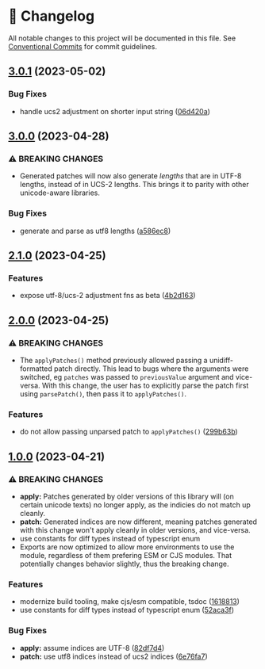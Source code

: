 <!-- markdownlint-disable --><!-- textlint-disable -->

# 📓 Changelog

All notable changes to this project will be documented in this file. See
[Conventional Commits](https://conventionalcommits.org) for commit guidelines.

## [3.0.1](https://github.com/sanity-io/diff-match-patch/compare/v3.0.0...v3.0.1) (2023-05-02)

### Bug Fixes

- handle ucs2 adjustment on shorter input string ([06d420a](https://github.com/sanity-io/diff-match-patch/commit/06d420a4a98fa1dab5232b070fcbe0b6369cce6d))

## [3.0.0](https://github.com/sanity-io/diff-match-patch/compare/v2.1.0...v3.0.0) (2023-04-28)

### ⚠ BREAKING CHANGES

- Generated patches will now also generate _lengths_ that are in
  UTF-8 lengths, instead of in UCS-2 lengths. This brings it to parity with other
  unicode-aware libraries.

### Bug Fixes

- generate and parse as utf8 lengths ([a586ec8](https://github.com/sanity-io/diff-match-patch/commit/a586ec88be03fa4bf775462c95c01072763dcb56))

## [2.1.0](https://github.com/sanity-io/diff-match-patch/compare/v2.0.0...v2.1.0) (2023-04-25)

### Features

- expose utf-8/ucs-2 adjustment fns as beta ([4b2d163](https://github.com/sanity-io/diff-match-patch/commit/4b2d163b2e6e79088e59c8699309a545a275b0c0))

## [2.0.0](https://github.com/sanity-io/diff-match-patch/compare/v1.0.0...v2.0.0) (2023-04-25)

### ⚠ BREAKING CHANGES

- The `applyPatches()` method previously allowed passing a
  unidiff-formatted patch directly. This lead to bugs where the arguments were
  switched, eg `patches` was passed to `previousValue` argument and vice-versa.
  With this change, the user has to explicitly parse the patch first using
  `parsePatch()`, then pass it to `applyPatches()`.

### Features

- do not allow passing unparsed patch to `applyPatches()` ([299b63b](https://github.com/sanity-io/diff-match-patch/commit/299b63b5dc3584bfd2548676ff33bea8a696367d))

## [1.0.0](https://github.com/sanity-io/diff-match-patch/compare/v0.0.8...v1.0.0) (2023-04-21)

### ⚠ BREAKING CHANGES

- **apply:** Patches generated by older versions of this library will (on
  certain unicode texts) no longer apply, as the indicies do not match up cleanly.
- **patch:** Generated indices are now different, meaning patches
  generated with this change won't apply cleanly in older versions, and
  vice-versa.
- use constants for diff types instead of typescript enum
- Exports are now optimized to allow more environments to use the
  module, regardless of them prefering ESM or CJS modules. That potentially
  changes behavior slightly, thus the breaking change.

### Features

- modernize build tooling, make cjs/esm compatible, tsdoc ([1618813](https://github.com/sanity-io/diff-match-patch/commit/16188132f08f729c0951ee382433c01877a1d238))
- use constants for diff types instead of typescript enum ([52aca3f](https://github.com/sanity-io/diff-match-patch/commit/52aca3f8abba8d6de65501f32486f03ac0fe2c95))

### Bug Fixes

- **apply:** assume indices are UTF-8 ([82df7d4](https://github.com/sanity-io/diff-match-patch/commit/82df7d4551eb6698fdf77926907ccab53d07411a))
- **patch:** use utf8 indices instead of ucs2 indices ([6e76fa7](https://github.com/sanity-io/diff-match-patch/commit/6e76fa7ac4e9e6bb465887a727abaa999ae946a4))
